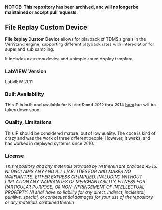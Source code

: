 **NOTICE: This repository has been archived, and will no longer be maintained or accept pull requests.**

## File Replay Custom Device ##

**File Replay Custom Device** allows for playback of TDMS signals in the VeriStand engine, supporting different playback rates with interpolation for super and sub sampling.

It includes a custom device and a simple enum display template.

### LabVIEW Version ###

LabVIEW 2011

### Built Availability ###

This IP is built and available for NI VeriStand 2010 thru 2014 [here](http://www.ni.com/example/31246/en/) but will be taken down soon.

### Quality, Limitations ###

This IP should be considered mature, but of low quality. The code is kind of crazy and was the work of three different people. However, it works, and has worked in deployed systems since 2010. 

### License ###

*This repository and any materials provided by NI therein are provided AS IS. NI DISCLAIMS ANY AND ALL LIABILITIES FOR AND MAKES NO WARRANTIES, EITHER EXPRESS OR IMPLIED, INCLUDING WITHOUT LIMITATION ANY WARRANTIES OF MERCHANTABILITY, FITNESS FOR  PARTICULAR PURPOSE, OR NON-INFRINGEMENT OF INTELLECTUAL PROPERTY. NI shall have no liability for any direct, indirect, incidental, punitive, special, or consequential damages for your use of the repository or any materials contained therein.*
